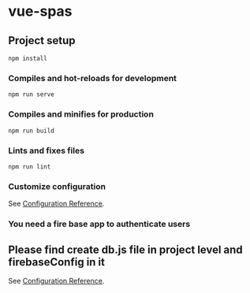 # vue-spas

## Project setup
```
npm install
```

### Compiles and hot-reloads for development
```
npm run serve
```

### Compiles and minifies for production
```
npm run build
```

### Lints and fixes files
```
npm run lint
```

### Customize configuration
See [Configuration Reference](https://cli.vuejs.org/config/).

### You need a fire base app to authenticate users
## Please find create db.js file in project level and firebaseConfig in it
See [Configuration Reference](https://cli.vuejs.org/config/).
